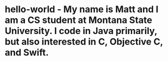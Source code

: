 # hello-world - My name is Matt and I am a CS student at Montana State University. I code in Java primarily, but also interested in C, Objective C, and Swift.
